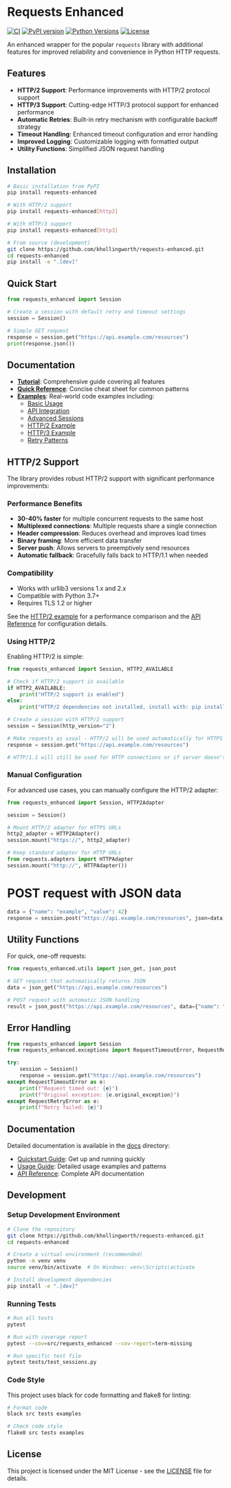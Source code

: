 # Requests Enhanced

[![CI](https://github.com/khollingworth/requests-enhanced/actions/workflows/ci.yml/badge.svg)](https://github.com/khollingworth/requests-enhanced/actions/workflows/ci.yml)
[![PyPI version](https://img.shields.io/pypi/v/requests-enhanced.svg)](https://pypi.org/project/requests-enhanced/)
[![Python Versions](https://img.shields.io/pypi/pyversions/requests-enhanced.svg)](https://pypi.org/project/requests-enhanced/)
[![License](https://img.shields.io/badge/License-MIT-blue.svg)](https://opensource.org/licenses/MIT)

An enhanced wrapper for the popular `requests` library with additional features for improved reliability and convenience in Python HTTP requests.

## Features

- **HTTP/2 Support**: Performance improvements with HTTP/2 protocol support
- **HTTP/3 Support**: Cutting-edge HTTP/3 protocol support for enhanced performance
- **Automatic Retries**: Built-in retry mechanism with configurable backoff strategy
- **Timeout Handling**: Enhanced timeout configuration and error handling
- **Improved Logging**: Customizable logging with formatted output
- **Utility Functions**: Simplified JSON request handling

## Installation

```bash
# Basic installation from PyPI
pip install requests-enhanced

# With HTTP/2 support
pip install requests-enhanced[http2]

# With HTTP/3 support
pip install requests-enhanced[http3]

# From source (development)
git clone https://github.com/khollingworth/requests-enhanced.git
cd requests-enhanced
pip install -e ".[dev]"
```

## Quick Start

```python
from requests_enhanced import Session

# Create a session with default retry and timeout settings
session = Session()

# Simple GET request
response = session.get("https://api.example.com/resources")
print(response.json())
```

## Documentation

- **[Tutorial](docs/tutorial.md)**: Comprehensive guide covering all features
- **[Quick Reference](docs/quick-reference.md)**: Concise cheat sheet for common patterns
- **[Examples](examples/)**: Real-world code examples including:
  - [Basic Usage](examples/basic_usage.py)
  - [API Integration](examples/api_integration_example.py)
  - [Advanced Sessions](examples/advanced_session_example.py)
  - [HTTP/2 Example](examples/http2_example.py)
  - [HTTP/3 Example](examples/http3_example.py)
  - [Retry Patterns](examples/retry_example.py)

## HTTP/2 Support

The library provides robust HTTP/2 support with significant performance improvements:

### Performance Benefits

- **30-40% faster** for multiple concurrent requests to the same host
- **Multiplexed connections**: Multiple requests share a single connection
- **Header compression**: Reduces overhead and improves load times
- **Binary framing**: More efficient data transfer
- **Server push**: Allows servers to preemptively send resources
- **Automatic fallback**: Gracefully falls back to HTTP/1.1 when needed

### Compatibility

- Works with urllib3 versions 1.x and 2.x
- Compatible with Python 3.7+
- Requires TLS 1.2 or higher

See the [HTTP/2 example](examples/http2_example.py) for a performance comparison and the [API Reference](docs/api_reference.md#http2-support) for configuration details.

### Using HTTP/2

Enabling HTTP/2 is simple:

```python
from requests_enhanced import Session, HTTP2_AVAILABLE

# Check if HTTP/2 support is available
if HTTP2_AVAILABLE:
    print("HTTP/2 support is enabled")
else:
    print("HTTP/2 dependencies not installed, install with: pip install requests-enhanced[http2]")

# Create a session with HTTP/2 support
session = Session(http_version="2")

# Make requests as usual - HTTP/2 will be used automatically for HTTPS connections
response = session.get("https://api.example.com/resources")

# HTTP/1.1 will still be used for HTTP connections or if server doesn't support HTTP/2
```

### Manual Configuration

For advanced use cases, you can manually configure the HTTP/2 adapter:

```python
from requests_enhanced import Session, HTTP2Adapter

session = Session()

# Mount HTTP/2 adapter for HTTPS URLs
http2_adapter = HTTP2Adapter()
session.mount("https://", http2_adapter)

# Keep standard adapter for HTTP URLs
from requests.adapters import HTTPAdapter
session.mount("http://", HTTPAdapter())
```

# POST request with JSON data
```python
data = {"name": "example", "value": 42}
response = session.post("https://api.example.com/resources", json=data)
```

## Utility Functions

For quick, one-off requests:

```python
from requests_enhanced.utils import json_get, json_post

# GET request that automatically returns JSON
data = json_get("https://api.example.com/resources")

# POST request with automatic JSON handling
result = json_post("https://api.example.com/resources", data={"name": "example"})
```

## Error Handling

```python
from requests_enhanced import Session
from requests_enhanced.exceptions import RequestTimeoutError, RequestRetryError

try:
    session = Session()
    response = session.get("https://api.example.com/resources")
except RequestTimeoutError as e:
    print(f"Request timed out: {e}")
    print(f"Original exception: {e.original_exception}")
except RequestRetryError as e:
    print(f"Retry failed: {e}")
```

## Documentation

Detailed documentation is available in the [docs](docs/) directory:

- [Quickstart Guide](docs/quickstart.md): Get up and running quickly
- [Usage Guide](docs/usage.md): Detailed usage examples and patterns
- [API Reference](docs/api_reference.md): Complete API documentation

## Development

### Setup Development Environment

```bash
# Clone the repository
git clone https://github.com/khollingworth/requests-enhanced.git
cd requests-enhanced

# Create a virtual environment (recommended)
python -m venv venv
source venv/bin/activate  # On Windows: venv\Scripts\activate

# Install development dependencies
pip install -e ".[dev]"
```

### Running Tests

```bash
# Run all tests
pytest

# Run with coverage report
pytest --cov=src/requests_enhanced --cov-report=term-missing

# Run specific test file
pytest tests/test_sessions.py
```

### Code Style

This project uses black for code formatting and flake8 for linting:

```bash
# Format code
black src tests examples

# Check code style
flake8 src tests examples
```

## License

This project is licensed under the MIT License - see the [LICENSE](LICENSE) file for details.